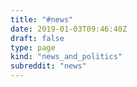 ```yaml
---
title: "#news"
date: 2019-01-03T09:46:40Z
draft: false
type: page
kind: "news_and_politics"
subreddit: "news"
---
```

